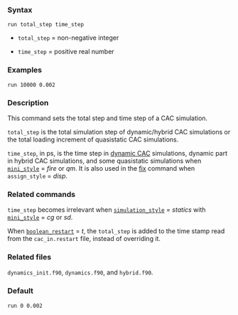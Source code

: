 
### Syntax

	run total_step time_step

* `total_step` = non-negative integer

* `time_step` = positive real number

### Examples

	run 10000 0.002

### Description

This command sets the total step and time step of a CAC simulation.

`total_step` is the total simulation step of dynamic/hybrid CAC simulations or the total loading increment of quasistatic CAC simulations.

`time_step`, in ps, is the time step in [dynamic CAC](dynamics.md) simulations, dynamic part in hybrid CAC simulations, and some quasistatic simulations when [`mini_style`](minimize.md) = _fire_ or _qm_. It is also used in the [fix](fix.md) command when `assign_style` = _disp_.

### Related commands

`time_step` becomes irrelevant when [`simulation_style`](simulator.md) = _statics_ with [`mini_style`](minimize.md) = _cg_ or _sd_.

When [`boolean_restart`](restart.md) = _t_, the `total_step` is added to the time stamp read from the `cac_in.restart` file, instead of overriding it.

### Related files

`dynamics_init.f90`, `dynamics.f90`, and `hybrid.f90`.

### Default

	run 0 0.002